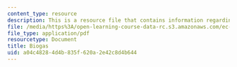 ```yaml
---
content_type: resource
description: This is a resource file that contains information regarding biogas.
file: /media/https%3A/open-learning-course-data-rc.s3.amazonaws.com/ec-715-d-lab-disseminating-innovations-for-the-common-good-spring-2007/a04c48284d4b835f620a2e42c8d4b644_MITEC_715S07_biogas.pdf
file_type: application/pdf
resourcetype: Document
title: Biogas
uid: a04c4828-4d4b-835f-620a-2e42c8d4b644
---
```

